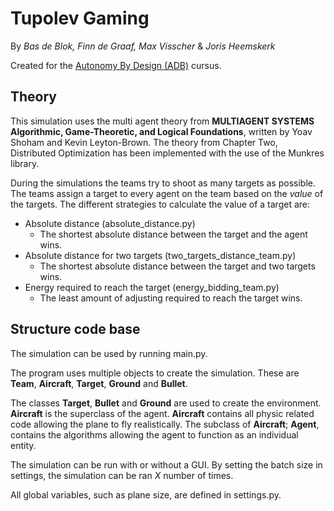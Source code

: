 # Tupolev Gaming
By *Bas de Blok, Finn de Graaf, Max Visscher* & *Joris Heemskerk*

Created for the [Autonomy By Design (ADB)](https://canvas.hu.nl/courses/39869/pages/kennisroute-ai) cursus.

## Theory
This simulation uses the multi agent theory from **MULTIAGENT SYSTEMS Algorithmic, Game-Theoretic, and Logical Foundations**, written by Yoav Shoham and Kevin Leyton-Brown. The theory from Chapter Two, Distributed Optimization has been implemented with the use of the Munkres library.

 During the simulations the teams try to shoot as many targets as possible. The teams assign a target to every agent on the team based on the *value* of the targets. The different strategies to calculate the value of a target are: 
 - Absolute distance (absolute_distance.py)
    - The shortest absolute distance between the target and the agent wins.
 - Absolute distance for two targets (two_targets_distance_team.py)
    - The shortest absolute distance between the target and two targets wins.
 - Energy required to reach the target (energy_bidding_team.py)
    - The least amount of adjusting required to reach the target wins. 


## Structure code base

The simulation can be used by running main.py. 

The program uses multiple objects to create the simulation. These are **Team**, **Aircraft**, **Target**, **Ground** and **Bullet**.

The classes **Target**, **Bullet** and **Ground** are used to create the environment. **Aircraft** is the superclass of the agent. **Aircraft** contains all physic related code allowing the plane to fly realistically. The subclass of **Aircraft**; **Agent**, contains the algorithms allowing the agent to function as an individual entity. 

The simulation can be run with or without a GUI. By setting the batch size in settings, the simulation can be ran *X* number of times. 

All global variables, such as plane size, are defined in settings.py. 

